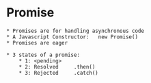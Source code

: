 # Promise
    * Promises are for handling asynchronous code
    * A Javascript Constructor:   new Promise()
    * Promises are eager

    * 3 states of a promise:
        * 1: <pending>
        * 2: Resolved     .then()
        * 3: Rejected     .catch()
